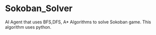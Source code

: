 # Sokoban_Solver
AI Agent that uses BFS,DFS, A* Algorithms to solve Sokoban game.
This algorithm uses python.
